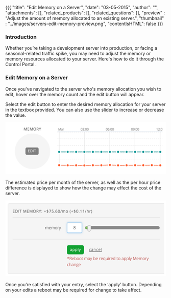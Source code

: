 {{{
  "title": "Edit Memory on a Server",
  "date": "03-05-2015",
  "author": "",
  "attachments": [],
  "related_products": [],
  "related_questions": [],
  "preview" : "Adjust the amount of memory allocated to an existing server.",
  "thumbnail" : "../images/servers-edit-memory-preview.png",
  "contentIsHTML": false
  }}}

### Introduction

Whether you’re taking a development server into production, or facing a seasonal-related traffic spike, you may need to adjust the memory or memory resources allocated to your server. Here's how to do it through the Control Portal.

### Edit Memory on a Server

Once you've navigated to the server who's memory allocation you wish to edit, hover over the memory count and the edit button will appear.

Select the edit button to enter the desired memory allocation for your server in the textbox provided. You can also use the slider to increase or decrease the value.

![Edit memory button](../images/servers-edit-memory-1.png)

The estimated price per month of the server, as well as the per hour price difference is displayed to show how the change may effect the cost of the server.

![Edit the amount of memory allocated to the server](../images/servers-edit-memory-2.png)

Once you’re satisfied with your entry, select the ‘apply’ button. Depending on your edits a reboot may be required for change to take affect.
